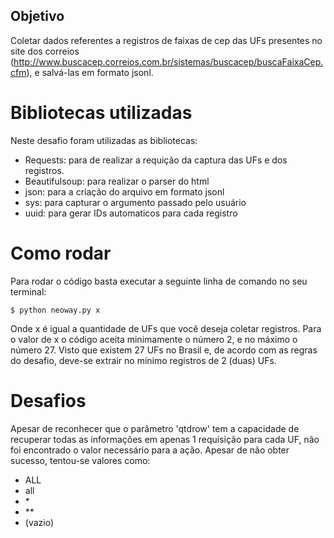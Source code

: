 ## Objetivo

Coletar dados referentes a registros de faixas de cep das UFs presentes no site dos correios (http://www.buscacep.correios.com.br/sistemas/buscacep/buscaFaixaCep.cfm), e salvá-las em formato jsonl.

# Bibliotecas utilizadas

Neste desafio foram utilizadas as bibliotecas:
  - Requests: para de realizar a requição da captura das UFs e dos registros.
  - Beautifulsoup: para realizar o parser do html
  - json: para a criação do arquivo em formato jsonl
  - sys: para capturar o argumento passado pelo usuário
  - uuid: para gerar IDs automaticos para cada registro

# Como rodar

Para rodar o código basta executar a seguinte linha de comando no seu terminal:

```
$ python neoway.py x
```

Onde x é igual a quantidade de UFs que você deseja coletar registros. Para o valor de x o código aceita minimamente o número 2, e no máximo o número 27. Visto que existem 27 UFs no Brasil e, de acordo com as regras do desafio, deve-se extrair no mínimo registros de 2 (duas) UFs.
    
# Desafios

Apesar de reconhecer que o parâmetro 'qtdrow' tem a capacidade de recuperar todas as informações em apenas 1 requisição para cada UF, não foi encontrado o valor necessário para a ação. Apesar de não obter sucesso, tentou-se valores como:
  - ALL
  - all
  - \*
  - **
  - (vazio)



